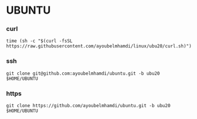 # UBUNTU
### curl
``
time (sh -c "$(curl -fsSL https://raw.githubusercontent.com/ayoubelmhamdi/linux/ubu20/curl.sh)")
``
### ssh

``
git clone git@github.com:ayoubelmhamdi/ubuntu.git -b ubu20 $HOME/UBUNTU
``

### https

``
git clone https://github.com/ayoubelmhamdi/ubuntu.git -b ubu20 $HOME/UBUNTU
``
